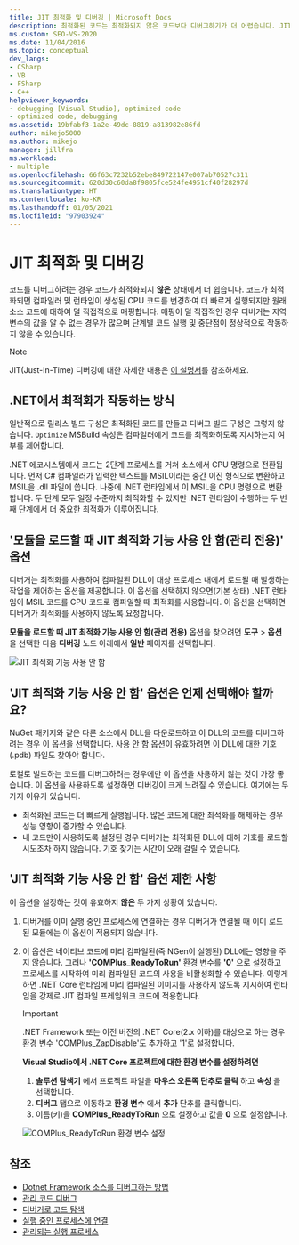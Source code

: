 ```yaml
---
title: JIT 최적화 및 디버깅 | Microsoft Docs
description: 최적화된 코드는 최적화되지 않은 코드보다 디버그하기가 더 어렵습니다. JIT 최적화와 이 최적화를 중지하는 시기 및 방법에 대해 알아봅니다.
ms.custom: SEO-VS-2020
ms.date: 11/04/2016
ms.topic: conceptual
dev_langs:
- CSharp
- VB
- FSharp
- C++
helpviewer_keywords:
- debugging [Visual Studio], optimized code
- optimized code, debugging
ms.assetid: 19bfabf3-1a2e-49dc-8819-a813982e86fd
author: mikejo5000
ms.author: mikejo
manager: jillfra
ms.workload:
- multiple
ms.openlocfilehash: 66f63c7232b52ebe849722147e007ab70527c311
ms.sourcegitcommit: 620d30c60da8f9805fce524fe4951cf40f28297d
ms.translationtype: HT
ms.contentlocale: ko-KR
ms.lasthandoff: 01/05/2021
ms.locfileid: "97903924"
---
```

# <a name="jit-optimization-and-debugging"></a>JIT 최적화 및 디버깅
코드를 디버그하려는 경우 코드가 최적화되지 **않은** 상태에서 더 쉽습니다. 코드가 최적화되면 컴파일러 및 런타임이 생성된 CPU 코드를 변경하여 더 빠르게 실행되지만 원래 소스 코드에 대하여 덜 직접적으로 매핑합니다. 매핑이 덜 직접적인 경우 디버거는 지역 변수의 값을 알 수 없는 경우가 많으며 단계별 코드 실행 및 중단점이 정상적으로 작동하지 않을 수 있습니다.

> [!NOTE]
> JIT(Just-In-Time) 디버깅에 대한 자세한 내용은 [이 설명서](../debugger/debug-using-the-just-in-time-debugger.md)를 참조하세요.

## <a name="how-optimizations-work-in-net"></a>.NET에서 최적화가 작동하는 방식 
일반적으로 릴리스 빌드 구성은 최적화된 코드를 만들고 디버그 빌드 구성은 그렇지 않습니다. `Optimize` MSBuild 속성은 컴파일러에게 코드를 최적화하도록 지시하는지 여부를 제어합니다.

.NET 에코시스템에서 코드는 2단계 프로세스를 거쳐 소스에서 CPU 명령으로 전환됩니다. 먼저 C# 컴파일러가 입력한 텍스트를 MSIL이라는 중간 이진 형식으로 변환하고 MSIL을 .dll 파일에 씁니다. 나중에 .NET 런타임에서 이 MSIL을 CPU 명령으로 변환합니다. 두 단계 모두 일정 수준까지 최적화할 수 있지만 .NET 런타임이 수행하는 두 번째 단계에서 더 중요한 최적화가 이루어집니다.

## <a name="the-suppress-jit-optimization-on-module-load-managed-only-option"></a>'모듈을 로드할 때 JIT 최적화 기능 사용 안 함(관리 전용)' 옵션
디버거는 최적화를 사용하여 컴파일된 DLL이 대상 프로세스 내에서 로드될 때 발생하는 작업을 제어하는 옵션을 제공합니다. 이 옵션을 선택하지 않으면(기본 상태) .NET 런타임이 MSIL 코드를 CPU 코드로 컴파일할 때 최적화를 사용합니다. 이 옵션을 선택하면 디버거가 최적화를 사용하지 않도록 요청합니다.

**모듈을 로드할 때 JIT 최적화 기능 사용 안 함(관리 전용)** 옵션을 찾으려면 **도구** > **옵션** 을 선택한 다음 **디버깅** 노드 아래에서 **일반** 페이지를 선택합니다.

![JIT 최적화 기능 사용 안 함](../debugger/media/suppress-jit-tool-options.png "JIT 최적화 기능 사용 안 함")

## <a name="when-should-you-check-the-suppress-jit-optimization-option"></a>'JIT 최적화 기능 사용 안 함' 옵션은 언제 선택해야 할까요?
NuGet 패키지와 같은 다른 소스에서 DLL을 다운로드하고 이 DLL의 코드를 디버그하려는 경우 이 옵션을 선택합니다. 사용 안 함 옵션이 유효하려면 이 DLL에 대한 기호(.pdb) 파일도 찾아야 합니다.

로컬로 빌드하는 코드를 디버그하려는 경우에만 이 옵션을 사용하지 않는 것이 가장 좋습니다. 이 옵션을 사용하도록 설정하면 디버깅이 크게 느려질 수 있습니다. 여기에는 두 가지 이유가 있습니다.

* 최적화된 코드는 더 빠르게 실행됩니다. 많은 코드에 대한 최적화를 해제하는 경우 성능 영향이 증가할 수 있습니다.
* 내 코드만이 사용하도록 설정된 경우 디버거는 최적화된 DLL에 대해 기호를 로드할 시도조차 하지 않습니다. 기호 찾기는 시간이 오래 걸릴 수 있습니다.

## <a name="limitations-of-the-suppress-jit-optimization-option"></a>'JIT 최적화 기능 사용 안 함' 옵션 제한 사항 
이 옵션을 설정하는 것이 유효하지 **않은** 두 가지 상황이 있습니다.

1. 디버거를 이미 실행 중인 프로세스에 연결하는 경우 디버거가 연결될 때 이미 로드된 모듈에는 이 옵션이 적용되지 않습니다.
2. 이 옵션은 네이티브 코드에 미리 컴파일된(즉 NGen이 실행된) DLL에는 영향을 주지 않습니다. 그러나 **'COMPlus_ReadyToRun'** 환경 변수를 **'0'** 으로 설정하고 프로세스를 시작하여 미리 컴파일된 코드의 사용을 비활성화할 수 있습니다. 이렇게 하면 .NET Core 런타임에 미리 컴파일된 이미지를 사용하지 않도록 지시하여 런타임을 강제로 JIT 컴파일 프레임워크 코드에 적용합니다. 

    > [!IMPORTANT]
    > .NET Framework 또는 이전 버전의 .NET Core(2.x 이하)를 대상으로 하는 경우 환경 변수 'COMPlus_ZapDisable'도 추가하고 '1'로 설정합니다.

    **Visual Studio에서 .NET Core 프로젝트에 대한 환경 변수를 설정하려면**
    1. **솔루션 탐색기** 에서 프로젝트 파일을 **마우스 오른쪽 단추로 클릭** 하고 **속성** 을 선택합니다.
    2. **디버그** 탭으로 이동하고 **환경 변수** 에서 **추가** 단추를 클릭합니다.
    3. 이름(키)을 **COMPlus_ReadyToRun** 으로 설정하고 값을 **0** 으로 설정합니다.

    ![COMPlus_ReadyToRun 환경 변수 설정](../debugger/media/environment-variables-debug-menu.png "COMPlus_ReadyToRun 환경 변수 설정")

## <a name="see-also"></a>참조
- [Dotnet Framework 소스를 디버그하는 방법](../debugger/how-to-debug-dotnet-framework-source.md)
- [관리 코드 디버그](../debugger/debugging-managed-code.md)
- [디버거로 코드 탐색](../debugger/navigating-through-code-with-the-debugger.md)
- [실행 중인 프로세스에 연결](../debugger/attach-to-running-processes-with-the-visual-studio-debugger.md)
- [관리되는 실행 프로세스](/dotnet/standard/managed-execution-process)
